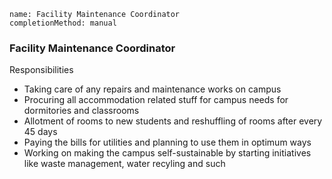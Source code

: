 ```ngMeta
name: Facility Maintenance Coordinator
completionMethod: manual
```

### Facility Maintenance Coordinator

Responsibilities
- Taking care of any repairs and maintenance works on campus
- Procuring all accommodation related stuff for campus needs for dormitories and classrooms
- Allotment of rooms to new students and reshuffling of rooms after every 45 days
- Paying the bills for utilities and planning to use them in optimum ways
- Working on making the campus self-sustainable by starting initiatives like waste management, water recyling and such